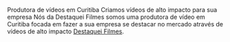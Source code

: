 Produtora de vídeos em Curitiba
Criamos vídeos de alto impacto para sua empresa
Nós da Destaquei Filmes somos uma produtora de vídeo em Curitiba focada em fazer a sua empresa se destacar no mercado através de vídeos de alto impacto
<a href="https://destaquei.com.br">Destaquei Filmes</a>.
